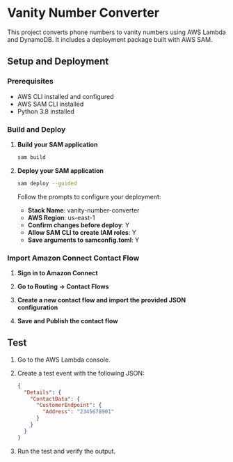 # Vanity Number Converter

This project converts phone numbers to vanity numbers using AWS Lambda and DynamoDB. It includes a deployment package built with AWS SAM.

## Setup and Deployment

### Prerequisites

- AWS CLI installed and configured
- AWS SAM CLI installed
- Python 3.8 installed

### Build and Deploy

1. **Build your SAM application**

    ```bash
    sam build
    ```

2. **Deploy your SAM application**

    ```bash
    sam deploy --guided
    ```

    Follow the prompts to configure your deployment:
    - **Stack Name**: vanity-number-converter
    - **AWS Region**: us-east-1
    - **Confirm changes before deploy**: Y
    - **Allow SAM CLI to create IAM roles**: Y
    - **Save arguments to samconfig.toml**: Y

### Import Amazon Connect Contact Flow

1. **Sign in to Amazon Connect**

2. **Go to Routing -> Contact Flows**

3. **Create a new contact flow and import the provided JSON configuration**

4. **Save and Publish the contact flow**

## Test

1. Go to the AWS Lambda console.
2. Create a test event with the following JSON:

    ```json
    {
      "Details": {
        "ContactData": {
          "CustomerEndpoint": {
            "Address": "2345678901"
          }
        }
      }
    }
    ```

3. Run the test and verify the output.

